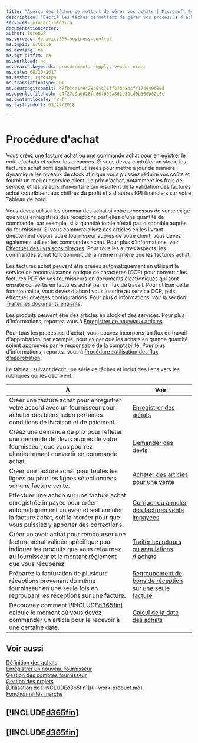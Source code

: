 ```yaml
---
title: "Aperçu des tâches permettant de gérer vos achats | Microsoft Docs"
description: "Décrit les tâches permettant de gérer vos processus d'achat ou d'approvisionnement, y compris le fonctionnement des factures achat et des commandes achat."
services: project-madeira
documentationcenter: 
author: SorenGP
ms.service: dynamics365-business-central
ms.topic: article
ms.devlang: na
ms.tgt_pltfrm: na
ms.workload: na
ms.search.keywords: procurement, supply, vendor order
ms.date: 08/10/2017
ms.author: sgroespe
ms.translationtype: HT
ms.sourcegitcommit: d7fb34e1c9428a64c71ff47be8bcff174649c00d
ms.openlocfilehash: e4f27c9ad628fa66f692a862e59cd0b306b02c6c
ms.contentlocale: fr-fr
ms.lasthandoff: 03/22/2018

---
```

# <a name="purchasing"></a>Procédure d'achat
Vous créez une facture achat ou une commande achat pour enregistrer le coût d'achats et suivre les créances. Si vous devez contrôler un stock, les factures achat sont également utilisées pour mettre à jour de manière dynamique les niveaux de stock afin que vous puissiez réduire vos coûts et fournir un meilleur service client. Le prix d'achat, notamment les frais de service, et les valeurs d'inventaire qui résultent de la validation des factures achat contribuent aux chiffres du profit et à d'autres KPI financiers sur votre Tableau de bord.

Vous devez utiliser les commandes achat si votre processus de vente exige que vous enregistriez des réceptions partielles d'une quantité de commande, par exemple, si la quantité totale n'était pas disponible auprès du fournisseur. Si vous commercialisez des articles en les livrant directement depuis votre fournisseur auprès de votre client, vous devez également utiliser les commandes achat. Pour plus d'informations, voir [Effectuer des livraisons directes](sales-how-drop-shipment.md). Pour tous les autres aspects, les commandes achat fonctionnent de la même manière que les factures achat.

Les factures achat peuvent être créées automatiquement en utilisant le service de reconnaissance optique de caractères (OCR) pour convertir les factures PDF de vos fournisseurs en documents électroniques qui sont ensuite convertis en factures achat par un flux de travail. Pour utiliser cette fonctionnalité, vous devez d'abord vous inscrire au service OCR, puis effectuer diverses configurations. Pour plus d'informations, voir la section [Traiter les documents entrants](across-process-income-documents.md).      

Les produits peuvent être des articles en stock et des services. Pour plus d'informations, reportez vous à [Enregistrer de nouveaux articles](inventory-how-register-new-items.md).

Pour tous les processus d'achat, vous pouvez incorporer un flux de travail d'approbation, par exemple, pour exiger que les achats en grande quantité soient approuvés par le responsable de la comptabilité. Pour plus d'informations, reportez-vous à [Procédure : utilisation des flux d'approbation](across-how-use-approval-workflows.md).

Le tableau suivant décrit une série de tâches et inclut des liens vers les rubriques qui les décrivent.

| À | Voir |
| --- | --- |
| Créer une facture achat pour enregistrer votre accord avec un fournisseur pour acheter des biens selon certaines conditions de livraison et de paiement. |[Enregistrer des achats](purchasing-how-record-purchases.md) |
|Créez une demande de prix pour refléter une demande de devis auprès de votre fournisseur, que vous pourrez ultérieurement convertir en commande achat.|[Demander des devis](purchasing-how-request-quotes.md)|
| Créer une facture achat pour toutes les lignes ou pour les lignes sélectionnées sur une facture vente. |[Acheter des articles pour une vente](purchasing-how-purchase-products-sale.md) |
| Effectuer une action sur une facture achat enregistrée impayée pour créer automatiquement un avoir et soit annuler la facture achat, soit la recréer pour que vous puissiez y apporter des corrections. |[Corriger ou annuler des factures vente impayées](purchasing-how-correct-cancel-unpaid-purchase-invoices.md) |
| Créer un avoir achat pour rembourser une facture achat validée spécifique pour indiquer les produits que vous retournez au fournisseur et le montant règlement que vous récupérez. |[Traiter les retours ou annulations d'achats](purchasing-how-register-new-vendors.md) |
|Préparez la facturation de plusieurs réceptions provenant du même fournisseur en une seule fois en regroupant les réceptions sur une facture.|[Regroupement de bons de réception sur une seule facture](purchasing-how-to-combine-receipts.md)|
| Découvrez comment [!INCLUDE[d365fin](includes/d365fin_md.md)] calcule le moment où vous devez commander un article pour le recevoir à une certaine date.|[Calcul de la date des achats](purchasing-date-calculation-for-purchases.md)|

## <a name="see-also"></a>Voir aussi
[Définition des achats](purchasing-setup-purchasing.md)  
[Enregistrer un nouveau fournisseur](purchasing-how-register-new-vendors.md)  
[Gestion des comptes fournisseur](payables-manage-payables.md)  
[Gestion des projets](projects-manage-projects.md)    
[Utilisation de [!INCLUDE[d365fin](includes/d365fin_md.md)]](ui-work-product.md)  
[Fonctionnalités marché](ui-across-business-areas.md)

## [!INCLUDE[d365fin](includes/free_trial_md.md)]  
## [!INCLUDE[d365fin](includes/training_link_md.md)]

